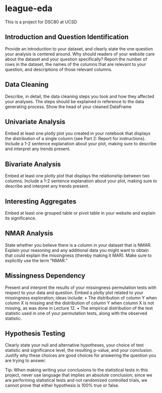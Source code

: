 # league-eda
This is a project for DSC80 at UCSD


## Introduction and Question Identification

Provide an introduction to your dataset, and clearly state the one question your analysis is centered around. Why should readers of your website care about the dataset and your question specifically? Report the number of rows in the dataset, the names of the columns that are relevant to your question, and descriptions of those relevant columns.


## Data Cleaning

Describe, in detail, the data cleaning steps you took and how they affected your analyses. The steps should be explained in reference to the data generating process. Show the head of your cleaned DataFrame


## Univariate Analysis

Embed at least one plotly plot you created in your notebook that displays the distribution of a single column (see Part 2: Report for instructions). Include a 1-2 sentence explanation about your plot, making sure to describe and interpret any trends present.


## Bivariate Analysis

Embed at least one plotly plot that displays the relationship between two columns. Include a 1-2 sentence explanation about your plot, making sure to describe and interpret any trends present.


## Interesting Aggregates

Embed at least one grouped table or pivot table in your website and explain its significance.


## NMAR Analysis

State whether you believe there is a column in your dataset that is NMAR. Explain your reasoning and any additional data you might want to obtain that could explain the missingness (thereby making it MAR). Make sure to explicitly use the term “NMAR.”


## Missingness Dependency

Present and interpret the results of your missingness permutation tests with respect to your data and question. Embed a plotly plot related to your missingness exploration; ideas include:
• The distribution of column Y when column X is missing and the distribution of column Y when column X is not missing, as was done in Lecture 12.
• The empirical distribution of the test statistic used in one of your permutation tests, along with the observed statistic.


## Hypothesis Testing

Clearly state your null and alternative hypotheses, your choice of test statistic and significance level, the resulting p-value, and your conclusion. Justify why these choices are good choices for answering the question you are trying to answer.

Tip: When making writing your conclusions to the statistical tests in this project, never use language that implies an absolute conclusion; since we are performing statistical tests and not randomized controlled trials, we cannot prove that either hypothesis is 100% true or false.
